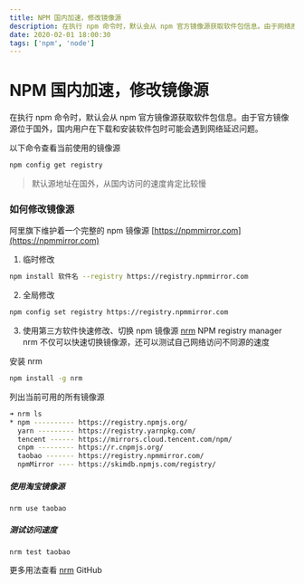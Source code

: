 ```yaml
---
title: NPM 国内加速，修改镜像源
description: 在执行 npm 命令时，默认会从 npm 官方镜像源获取软件包信息。由于网络原因，国内用户访问速度较慢，本文介绍如何通过修改镜像源来提升下载速度。
date: 2020-02-01 18:00:30
tags: ['npm', 'node']
---
```


# NPM 国内加速，修改镜像源

在执行 npm 命令时，默认会从 npm 官方镜像源获取软件包信息。由于官方镜像源位于国外，国内用户在下载和安装软件包时可能会遇到网络延迟问题。

以下命令查看当前使用的镜像源

```bash
npm config get registry
```

> 默认源地址在国外，从国内访问的速度肯定比较慢

### 如何修改镜像源

阿里旗下维护着一个完整的 npm 镜像源 [https://npmmirror.com](https://npmmirror.com)

1. 临时修改

```bash
npm install 软件名 --registry https://registry.npmmirror.com
```

2. 全局修改

```bash
npm config set registry https://registry.npmmirror.com
```

3. 使用第三方软件快速修改、切换 npm 镜像源
   [nrm](https://github.com/Pana/nrm) NPM registry manager
   nrm 不仅可以快速切换镜像源，还可以测试自己网络访问不同源的速度

安装 nrm

```bash
npm install -g nrm
```

列出当前可用的所有镜像源

```bash
➜ nrm ls
* npm ---------- https://registry.npmjs.org/
  yarn --------- https://registry.yarnpkg.com/
  tencent ------ https://mirrors.cloud.tencent.com/npm/
  cnpm --------- https://r.cnpmjs.org/
  taobao ------- https://registry.npmmirror.com/
  npmMirror ---- https://skimdb.npmjs.com/registry/
```

##### 使用淘宝镜像源

```shell
nrm use taobao
```

##### 测试访问速度

```shell
nrm test taobao
```

更多用法查看 [nrm](https://github.com/Pana/nrm) GitHub
